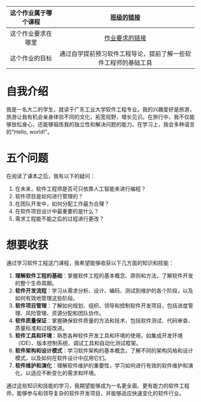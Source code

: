 | 这个作业属于哪个课程 | [班级的链接](https://edu.cnblogs.com/campus/gdgy/SoftwareEngineering2024) |
|:-----:|:-----:|
| 这个作业要求在哪里 | [作业要求的链接](https://edu.cnblogs.com/campus/gdgy/SoftwareEngineering2024/homework/13135) |
| 这个作业的目标 | 通过自学提前预习软件工程导论，提前了解一些软件工程师的基础工具 |



# 自我介绍

我是一名大二的学生，就读于广东工业大学软件工程专业。我的兴趣爱好是旅游，旅游让我有机会亲身体验不同的文化，拓宽视野，增长见识。在旅行中，我不仅能够放松身心，还能够锻炼我的独立性和解决问题的能力。在学习上，我会多种语言的"Hello, world!"。

# 五个问题

在阅读了课本之后，我有以下的疑问：

1. 在未来，软件工程师是否可只依靠人工智能来进行编程？
2. 软件项目是如何进行管理的？
3. 在团队开发中，如何分配工作最为合理？
4. 在软件项目设计中最重要的是什么？
5. 需求工程能不能之后的过程进行更改？

# 想要收获

通过学习软件工程这门课程，我希望能够收获以下几方面的知识和技能：

1. **理解软件工程的基础**：掌握软件工程的基本概念、原则和方法，了解软件开发的整个生命周期。
2. **软件开发流程**：学习从需求分析、设计、编码、测试到维护的各个阶段，以及如何有效地管理这些阶段。
3. **软件项目管理**：了解如何规划、组织、领导和控制软件开发项目，包括进度管理、风险管理、资源分配和团队协作。
4. **软件质量保证**：掌握确保软件质量的方法和技术，包括软件测试、代码审查、质量标准和过程改进。
5. **软件工具和环境**：熟悉各种软件开发工具和环境的使用，如集成开发环境（IDE）、版本控制系统、调试工具和自动化测试框架。
6. **软件架构和设计模式**：学习软件架构的基本概念，了解不同的架构风格和设计模式，以及如何在软件设计中应用它们。
7. **软件维护和演化**：理解软件维护的重要性，学习如何进行有效的软件维护和演化，以适应不断变化的需求和环境。

通过这些知识和技能的学习，我期望能够成为一名更全面、更有能力的软件工程师，能够参与和领导复杂的软件开发项目，并能够适应快速变化的软件行业。
